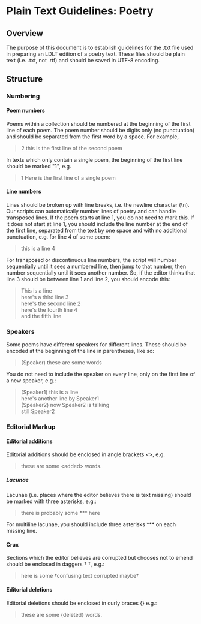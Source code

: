 # Plain Text Guidelines: Poetry

## Overview

The purpose of this document is to establish guidelines for the .txt file used in preparing an LDLT edition of a poetry text. These files should be plain text (i.e. .txt, not .rtf) and should be saved in UTF-8 encoding.

## Structure
### Numbering
#### Poem numbers
Poems within a collection should be numbered at the beginning of the first line of each poem. The poem number should be digits only (no punctuation) and should be separated from the first word by a space. For example,
> 2 this is the first line of the second poem

In texts which only contain a single poem, the beginning of the first line should be marked "1", e.g.
> 1 Here is the first line of a single poem

#### Line numbers
Lines should be broken up with line breaks, i.e. the newline character (\\n). Our scripts can automatically number lines of poetry and can handle transposed lines. If the poem starts at line 1, you do not need to mark this. If it does not start at line 1, you should include the line number at the end of the first line, separated from the text by one space and with no additional punctuation, e.g. for line 4 of some poem:
> this is a line 4

For transposed or discontinuous line numbers, the script will number sequentially until it sees a numbered line, then jump to that number, then number sequentially until it sees another number. So, if the editor thinks that line 3 should be between line 1 and line 2, you should encode this:

> This is a line  
> here's a third line 3  
> here's the second line 2   
> here's the fourth line 4  
> and the fifth line

### Speakers
Some poems have different speakers for different lines. These should be encoded at the beginning of the line in parentheses, like so:
> (Speaker) these are some words

You do not need to include the speaker on every line, only on the first line of a new speaker, e.g.:
> (Speaker1) this is a line   
> here's another line by Speaker1  
>(Speaker2) now Speaker2 is talking  
> still Speaker2

### Editorial Markup

#### Editorial additions
Editorial additions should be enclosed in angle brackets \<\>, e.g.
> these are some <added\> words.

##### Lacunae
Lacunae (i.e. places where the editor believes there is text missing) should be marked with three asterisks, e.g.:
> there is probably some \*\*\* here

For multiline lacunae, you should include three asterisks \*\*\* on each missing line.

#### Crux
Sections which the editor believes are corrupted but chooses not to emend should be enclosed in daggers † †, e.g.:
> here is some †confusing text corrupted maybe†

#### Editorial deletions
Editorial deletions should be enclosed in curly braces {} e.g.:
> these are some {deleted} words.
